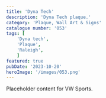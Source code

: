 ```yaml
---
title: 'Dyna Tech'
description: 'Dyna Tech plaque.'
category: 'Plaque, Wall Art & Signs'
catalogue number: '053'
tags: [
    'Dyna tech', 
    'Plaque', 
    'Raleigh',
    ]
featured: true
pubDate: '2023-10-20'
heroImage: '/images/053.png'
---
```


Placeholder content for VW Sports.